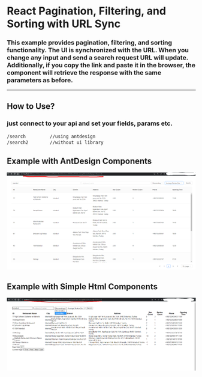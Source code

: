 # React Pagination, Filtering, and Sorting with URL Sync

### This example provides pagination, filtering, and sorting functionality. The UI is synchronized with the URL. When you change any input and send a search request URL will update. Additionally, if you copy the link and paste it in the browser, the component will retrieve the response with the same parameters as before. 

---------------

## How to Use?

### just connect to your api and set your fields, params etc.

```
/search         //using antdesign 
/search2        //without ui library 
```
##

## Example with AntDesign Components
![image](./images/ex1.png)

## Example with Simple Html Components
![image](./images/ex2.png)
